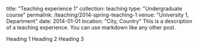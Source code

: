 title: "Teaching experience 1"
collection: teaching
type: "Undergraduate course"
permalink: /teaching/2014-spring-teaching-1
venue: "University 1, Department"
date: 2014-01-01
location: "City, Country"
This is a description of a teaching experience. You can use markdown like any other post.

Heading 1
Heading 2
Heading 3
